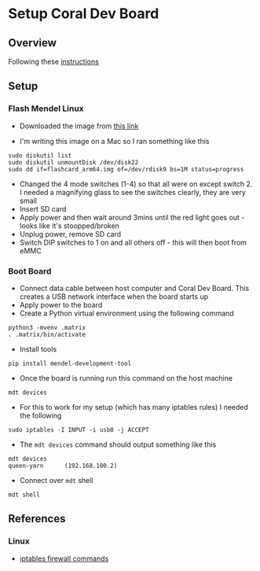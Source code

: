 # Setup Coral Dev Board

## Overview

Following these [instructions](https://coral.ai/docs/dev-board/get-started)


## Setup

### Flash Mendel Linux

* Downloaded the image from [this link](https://dl.google.com/coral/mendel/enterprise/enterprise-eagle-flashcard-20211117215217.zip)

* I'm writing this image on a Mac so I ran something like this

```
sudo diskutil list
sudo diskutil unmountDisk /dev/disk22
sudo dd if=flashcard_arm64.img of=/dev/rdisk9 bs=1M status=progress
```

* Changed the 4 mode switches (1-4) so that all were on except switch 2.  I needed a magnifying glass to see the switches clearly, they are very small
* Insert SD card 
* Apply power and then wait around 3mins until the red light goes out - looks like it's stoopped/broken
* Unplug power, remove SD card 
* Switch DIP switches to 1 on and all others off - this will then boot from eMMC


### Boot Board

* Connect data cable between host computer and Coral Dev Board.  This creates a USB network interface when the board starts up
* Apply power to the board
* Create a Python virtual environment using the following command

```
python3 -mvenv .matrix
. .matrix/bin/activate
```

* Install tools

```
pip install mendel-development-tool
```

* Once the board is running run this command on the host machine

```
mdt devices
```

* For this to work for my setup (which has many iptables rules) I needed the following

```
sudo iptables -I INPUT -i usb0 -j ACCEPT
```

* The `mdt devices` command should output something like this

```
mdt devices
queen-yarn		(192.168.100.2)
```

* Connect over `mdt` shell

```
mdt shell
```




## References

### Linux

* [iptables firewall commands](https://www.digitalocean.com/community/tutorials/iptables-essentials-common-firewall-rules-and-commands)
